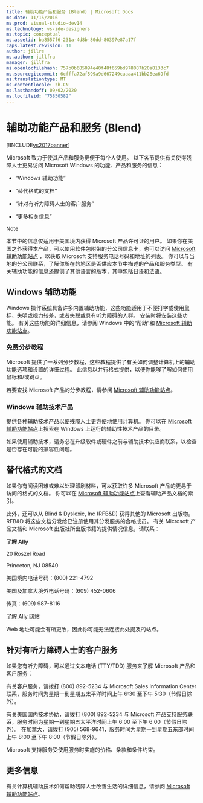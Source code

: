 ```yaml
---
title: 辅助功能产品和服务 (Blend) | Microsoft Docs
ms.date: 11/15/2016
ms.prod: visual-studio-dev14
ms.technology: vs-ide-designers
ms.topic: conceptual
ms.assetid: ba8557f6-231a-4d8b-80dd-80397e87a17f
caps.latest.revision: 11
author: jillre
ms.author: jillfra
manager: jillfra
ms.openlocfilehash: 757b0b685094e40f48f659bd978087b20a8133c7
ms.sourcegitcommit: 6cfffa72af599a9d667249caaaa411bb28ea69fd
ms.translationtype: MT
ms.contentlocale: zh-CN
ms.lasthandoff: 09/02/2020
ms.locfileid: "75850582"
---
```

# <a name="accessibility-products-and-services-blend"></a>辅助功能产品和服务 (Blend)
[!INCLUDE[vs2017banner](../includes/vs2017banner.md)]

Microsoft 致力于使其产品和服务更便于每个人使用。 以下各节提供有关使得残障人士更易访问 Microsoft Windows 的功能、产品和服务的信息：

- “Windows 辅助功能”

- “替代格式的文档”

- “针对有听力障碍人士的客户服务”

- “更多相关信息”

> [!NOTE]
> 本节中的信息仅适用于美国境内获得 Microsoft 产品许可证的用户。 如果你在美国之外获得本产品，可以使用软件包附带的分公司信息卡，也可以访问 [Microsoft 辅助功能站点](https://www.microsoft.com/enable) ，以获取 Microsoft 支持服务电话号码和地址的列表。 你可以与当地的分公司联系，了解你所在的地区是否供应本节中描述的产品和服务类型。 有关辅助功能的信息还提供了其他语言的版本，其中包括日语和法语。

## <a name="accessibility-features-of-windows"></a>Windows 辅助功能
 Windows 操作系统具备许多内置辅助功能，这些功能适用于不便打字或使用鼠标、失明或视力较差，或者失聪或具有听力障碍的人群。 安装时将安装这些功能。 有关这些功能的详细信息，请参阅 Windows 中的“帮助”和 [Microsoft 辅助功能站点](https://www.microsoft.com/enable)。

### <a name="free-step-by-step-tutorials"></a>免费分步教程
 Microsoft 提供了一系列分步教程，这些教程提供了有关如何调整计算机上的辅助功能选项和设置的详细过程。 此信息以并行格式提供，以便你能够了解如何使用鼠标和/或键盘。

 若要查找 Microsoft 产品的分步教程，请参阅 [Microsoft 辅助功能站点](https://www.microsoft.com/enable)。

### <a name="assistive-technology-products-for-windows"></a>Windows 辅助技术产品
 提供各种辅助技术产品以便残障人士更方便地使用计算机。 你可以在 [Microsoft 辅助功能站点](https://www.microsoft.com/enable)上搜索在 Windows 上运行的辅助性技术产品的目录。

 如果使用辅助技术，请务必在升级软件或硬件之前与辅助技术供应商联系，以检查是否存在可能的兼容性问题。

## <a name="documentation-in-alternative-formats"></a>替代格式的文档
 如果你有阅读困难或难以处理印刷材料，可以获取许多 Microsoft 产品的更易于访问的格式的文档。 你可以在 [Microsoft 辅助功能站点](https://www.microsoft.com/enable)上查看辅助产品文档的索引。

 此外，还可以从 Blind & Dyslexic, Inc (RFB&D) 获得其他的 Microsoft 出版物。 RFB&D 将这些文档分发给已注册使用其分发服务的合格成员。 有关 Microsoft 产品文档和 Microsoft 出版社所出版书籍的提供情况信息，请联系：

 **了解 Ally**

 20 Roszel Road

 Princeton, NJ 08540

 美国境内电话号码：(800) 221-4792

 美国及加拿大境外电话号码：(609) 452-0606

 传真：(609) 987-8116

 [了解 Ally 网站](https://www.learningally.org/)

 Web 地址可能会有所更改，因此你可能无法连接此处提及的站点。

## <a name="customer-service-for-people-with-hearing-impairments"></a>针对有听力障碍人士的客户服务
 如果您有听力障碍，可以通过文本电话 (TTY/TDD) 服务来了解 Microsoft 产品和客户服务：

 有关客户服务，请拨打 (800) 892-5234 与 Microsoft Sales Information Center 联系，服务时间为星期一到星期五太平洋时间上午 6:30 至下午 5:30（节假日除外）。

 有关美国国内技术协助，请拨打 (800) 892-5234 与 Microsoft 产品支持服务联系，服务时间为星期一到星期五太平洋时间上午 6:00 至下午 6:00（节假日除外）。 在加拿大，请拨打 (905) 568-9641，服务时间为星期一到星期五东部时间上午 8:00 至下午 8:00（节假日除外）。

 Microsoft 支持服务受使用服务时实施的价格、条款和条件约束。

## <a name="for-more-information"></a>更多信息
 有关计算机辅助技术如何帮助残障人士改善生活的详细信息，请参阅 [Microsoft 辅助功能站点](https://www.microsoft.com/enable)。
